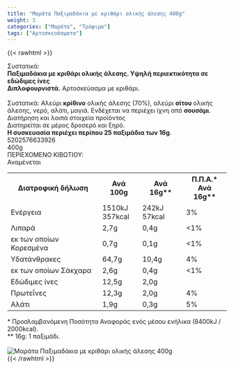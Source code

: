 ```yaml
---
title: "Μαράτα Παξιμαδάκια με κριθάρι ολικής άλεσης 400g"
weight: 3
categories: ["Μαράτα", "Τρόφιμα"]
tags: ["Αρτοσκευάσματα"]
---
```

{{< rawhtml >}}

<div class="sload324"><div class="product"><div id="sistatika">Συστατικά:</div><div class="alltext"><b>Παξιμαδάκια με κριθάρι ολικής άλεσης. Υψηλή περιεκτικότητα σε εδώδιμες ίνες</b><br><b>Διπλοφουρνιστά.</b> Αρτοσκεύασμα με κριθάρι.<br><br>Συστατικά: Αλεύρι <b>κρίθινο</b> ολικής άλεσης (70%), αλεύρι <b>σίτου </b>ολικής άλεσης, νερό, αλάτι, μαγιά. Ενδέχεται να περιέχει ίχνη από <b>σουσάμι</b>.</div><div id="loipa">Διατήρηση και λοιπά στοιχεία προϊόντος</div><div class="alltext">Διατηρείται σε μέρος δροσερό και ξηρό.<br><b>H συσκευασία περιέχει περίπου 25 παξιμάδια των 16g</b>.</div><div id="barcode"><div id="barimage1"></div><span id="bartext">5202576633926</span></div><div id="varos"><div id="varosimage1"></div><span id="varostext">400g</span></div><div id="kivotio">ΠΕΡΙΕΧΟΜΕΝΟ ΚΙΒΩΤΙΟΥ:<br>Αναμένεται</div><div class="tabout"><table id="diatable"><tbody><tr><th>Διατροφική δήλωση</th><th>Ανά 100g</th><th>Ανά 16g**</th><th>Π.Π.Α.*<br>Ανά 16g**</th></tr><tr><td class="texr2">Ενέργεια</td><td class="texr">1510kJ<br>357kcal</td><td class="texr">242kJ<br>57kcal</td><td class="texr">3%</td></tr><tr><td class="texr2">Λιπαρά</td><td class="texr">2,7g</td><td class="texr">0,4g</td><td class="texr">&lt;1%</td></tr><tr><td class="gray">εκ των οποίων Κορεσµένα</td><td class="gray2">0,7g</td><td class="gray2">0,1g</td><td class="gray2">&lt;1%</td></tr><tr><td class="texr2">Yδατάνθρακες</td><td class="texr">64,7g</td><td class="texr">10,4g</td><td class="texr">4%</td></tr><tr><td class="gray">εκ των οποίων Σάκχαρα</td><td class="gray2">2,6g</td><td class="gray2">0,4g</td><td class="gray2">&lt;1%</td></tr><tr><td class="texr2">Eδώδιμες ίνες</td><td class="texr">12,5g</td><td class="texr">2,0g</td><td class="texr"></td></tr><tr><td class="texr2">Πρωτεΐνες</td><td class="texr">12,3g</td><td class="texr">2,0g</td><td class="texr">4%</td></tr><tr><td class="texr2">Αλάτι</td><td class="texr">1,9g</td><td class="texr">0,3g</td><td class="texr">5%</td></tr></tbody></table></div><div class="alltext">* Προσλαμβανόμενη Ποσότητα Αναφοράς ενός μέσου ενήλικα (8400kJ / 2000kcal).<br>** 16g: 1 παξιμάδι.</div><br><div class="pimg"><img alt="Μαράτα Παξιμαδάκια με κριθάρι ολικής άλεσης 400g" title="Μαράτα Παξιμαδάκια με κριθάρι ολικής άλεσης 400g" src="/media/images/marata-paksimadakia-me-krithari-olikhs-aleshs-400g.jpg"></div></div></div>
{{< /rawhtml >}}


